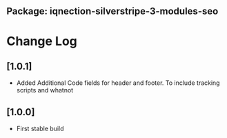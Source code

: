 ## Package: iqnection-silverstripe-3-modules-seo
# Change Log

## [1.0.1]
- Added Additional Code fields for header and footer. To include tracking scripts and whatnot

## [1.0.0]
- First stable build